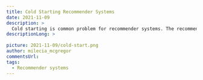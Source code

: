 ```yaml
---
title: Cold Starting Recommender Systems
date: 2021-11-09
description: >
  Cold starting is common problem for recommender systems. The recommender 
descriptionLong: >
  
picture: 2021-11-09/cold-start.png
author: milecia_mcgregor
commentsUrl: 
tags:
  - Recommender systems
---
```


